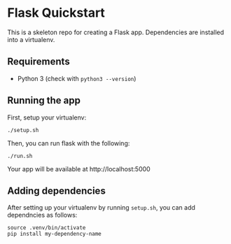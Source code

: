 # Flask Quickstart

This is a skeleton repo for creating a Flask app. Dependencies are installed into a virtualenv.

## Requirements

- Python 3 (check with `python3 --version`)

## Running the app

First, setup your virtualenv:

```
./setup.sh
```

Then, you can run flask with the following:

```
./run.sh
```

Your app will be available at http://localhost:5000

## Adding dependencies

After setting up your virtualenv by running `setup.sh`, you can add dependncies as follows:

```
source .venv/bin/activate
pip install my-dependency-name
```


